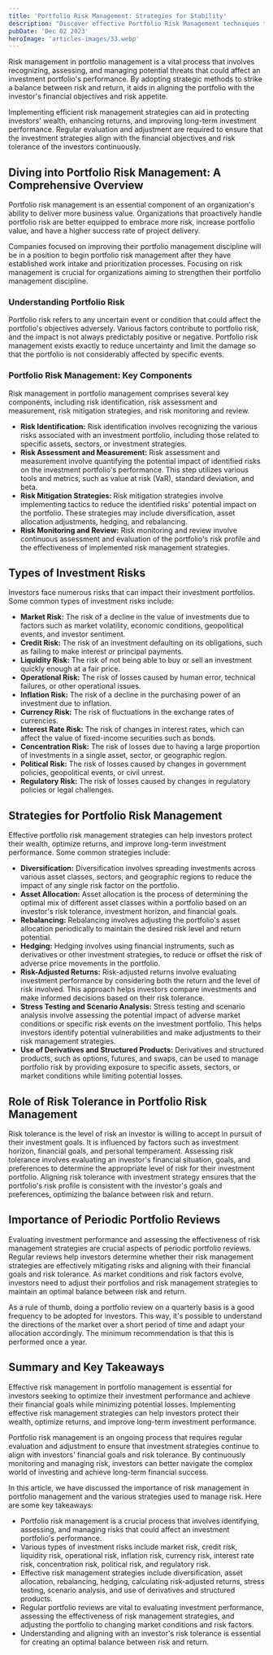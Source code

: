```yaml
---
title: 'Portfolio Risk Management: Strategies for Stability'
description: "Discover effective Portfolio Risk Management techniques to safeguard investments and maximize returns. Learn key strategies for financial success."
pubDate: 'Dec 02 2023'
heroImage: 'articles-images/33.webp'
---
```


<div class="blog-content">
    <p>Risk management in portfolio management is a vital process that involves recognizing, assessing, and managing
        potential threats that could affect an investment portfolio&#x27;s performance. By adopting strategic methods to
        strike a balance between risk and return, it aids in aligning the portfolio with the investor&#x27;s financial
        objectives and risk appetite.</p>
    <p>Implementing efficient risk management strategies can aid in protecting investors&#x27; wealth, enhancing
        returns, and improving long-term investment performance. Regular evaluation and adjustment are required to
        ensure that the investment strategies align with the financial objectives and risk tolerance of the investors
        continuously.</p>
    <h2><strong>Diving into Portfolio Risk Management: A Comprehensive Overview</strong></h2>
    <p>Portfolio risk management is an essential component of an organization&#x27;s ability to deliver more business
        value. Organizations that proactively handle portfolio risk are better equipped to embrace more risk, increase
        portfolio value, and have a higher success rate of project delivery.</p>
    <p>Companies focused on improving their portfolio management discipline will be in a position to begin portfolio
        risk management after they have established work intake and prioritization processes. Focusing on risk
        management is crucial for organizations aiming to strengthen their portfolio management discipline.</p>
    <h3><strong>Understanding Portfolio Risk</strong></h3>
    <p>Portfolio risk refers to any uncertain event or condition that could affect the portfolio&#x27;s objectives
        adversely. Various factors contribute to portfolio risk, and the impact is not always predictably positive or
        negative. Portfolio risk management exists exactly to reduce uncertainty and limit the damage so that the
        portfolio is not considerably affected by specific events.</p>
    <h3><strong>Portfolio Risk Management: Key Components</strong></h3>
    <p>Risk management in portfolio management comprises several key components, including risk identification, risk
        assessment and measurement, risk mitigation strategies, and risk monitoring and review.</p>
    <ul role="list">
        <li><strong>Risk Identification:</strong> Risk identification involves recognizing the various risks associated
            with an investment portfolio, including those related to specific assets, sectors, or investment strategies.
        </li>
        <li><strong>Risk Assessment and Measurement:</strong> Risk assessment and measurement involve quantifying the
            potential impact of identified risks on the investment portfolio&#x27;s performance. This step utilizes
            various tools and metrics, such as value at risk (VaR), standard deviation, and beta.</li>
        <li><strong>Risk Mitigation Strategies: </strong>Risk mitigation strategies involve implementing tactics to
            reduce the identified risks&#x27; potential impact on the portfolio. These strategies may include
            diversification, asset allocation adjustments, hedging, and rebalancing.</li>
        <li><strong>Risk Monitoring and Review:</strong> Risk monitoring and review involve continuous assessment and
            evaluation of the portfolio&#x27;s risk profile and the effectiveness of implemented risk management
            strategies.</li>
    </ul>
    <h2><strong>Types of Investment Risks</strong></h2>
    <p>Investors face numerous risks that can impact their investment portfolios. Some common types of investment risks
        include:</p>
    <ul role="list">
        <li><strong>Market Risk:</strong> The risk of a decline in the value of investments due to factors such as
            market volatility, economic conditions, geopolitical events, and investor sentiment.</li>
        <li><strong>Credit Risk:</strong> The risk of an investment defaulting on its obligations, such as failing to
            make interest or principal payments.</li>
        <li><strong>Liquidity Risk:</strong> The risk of not being able to buy or sell an investment quickly enough at a
            fair price.</li>
        <li><strong>Operational Risk:</strong> The risk of losses caused by human error, technical failures, or other
            operational issues.</li>
        <li><strong>Inflation Risk:</strong> The risk of a decline in the purchasing power of an investment due to
            inflation.</li>
        <li><strong>Currency Risk:</strong> The risk of fluctuations in the exchange rates of currencies.</li>
        <li><strong>Interest Rate Risk:</strong> The risk of changes in interest rates, which can affect the value of
            fixed-income securities such as bonds.</li>
        <li><strong>Concentration Risk:</strong> The risk of losses due to having a large proportion of investments in a
            single asset, sector, or geographic region.</li>
        <li><strong>Political Risk:</strong> The risk of losses caused by changes in government policies, geopolitical
            events, or civil unrest.</li>
        <li><strong>Regulatory Risk:</strong> The risk of losses caused by changes in regulatory policies or legal
            challenges.</li>
    </ul>
    <h2><strong>Strategies for Portfolio Risk Management</strong></h2>
    <p>Effective portfolio risk management strategies can help investors protect their wealth, optimize returns, and
        improve long-term investment performance. Some common strategies include:</p>
    <ul role="list">
        <li><strong>Diversification:</strong> Diversification involves spreading investments across various asset
            classes, sectors, and geographic regions to reduce the impact of any single risk factor on the portfolio.
        </li>
        <li><strong>Asset Allocation:</strong> Asset allocation is the process of determining the optimal mix of
            different asset classes within a portfolio based on an investor&#x27;s risk tolerance, investment horizon,
            and financial goals.</li>
        <li><strong>Rebalancing:</strong> Rebalancing involves adjusting the portfolio&#x27;s asset allocation
            periodically to maintain the desired risk level and return potential.</li>
        <li><strong>Hedging:</strong> Hedging involves using financial instruments, such as derivatives or other
            investment strategies, to reduce or offset the risk of adverse price movements in the portfolio.</li>
        <li><strong>Risk-Adjusted Returns:</strong> Risk-adjusted returns involve evaluating investment performance by
            considering both the return and the level of risk involved. This approach helps investors compare
            investments and make informed decisions based on their risk tolerance.</li>
        <li><strong>Stress Testing and Scenario Analysis:</strong> Stress testing and scenario analysis involve
            assessing the potential impact of adverse market conditions or specific risk events on the investment
            portfolio. This helps investors identify potential vulnerabilities and make adjustments to their risk
            management strategies.</li>
        <li><strong>Use of Derivatives and Structured Products:</strong> Derivatives and structured products, such as
            options, futures, and swaps, can be used to manage portfolio risk by providing exposure to specific assets,
            sectors, or market conditions while limiting potential losses.</li>
    </ul>
    <h2><strong>Role of Risk Tolerance in Portfolio Risk Management</strong></h2>
    <p>Risk tolerance is the level of risk an investor is willing to accept in pursuit of their investment goals. It is
        influenced by factors such as investment horizon, financial goals, and personal temperament. Assessing risk
        tolerance involves evaluating an investor&#x27;s financial situation, goals, and preferences to determine the
        appropriate level of risk for their investment portfolio. Aligning risk tolerance with investment strategy
        ensures that the portfolio&#x27;s risk profile is consistent with the investor&#x27;s goals and preferences,
        optimizing the balance between risk and return.</p>
    <h2><strong>Importance of Periodic Portfolio Reviews</strong></h2>
    <p>Evaluating investment performance and assessing the effectiveness of risk management strategies are crucial
        aspects of periodic portfolio reviews. Regular reviews help investors determine whether their risk management
        strategies are effectively mitigating risks and aligning with their financial goals and risk tolerance. As
        market conditions and risk factors evolve, investors need to adjust their portfolios and risk management
        strategies to maintain an optimal balance between risk and return.</p>
    <p>As a rule of thumb, doing a portfolio review on a quarterly basis is a good frequency to be adopted for
        investors. This way, it&#x27;s possible to understand the directions of the market over a short period of time
        and adapt your allocation accordingly. The minimum recommendation is that this is performed once a year.<br />
    </p>
    <h2><strong>Summary and Key Takeaways</strong></h2>
    <p>Effective risk management in portfolio management is essential for investors seeking to optimize their investment
        performance and achieve their financial goals while minimizing potential losses. Implementing effective risk
        management strategies can help investors protect their wealth, optimize returns, and improve long-term
        investment performance.</p>
    <p>Portfolio risk management is an ongoing process that requires regular evaluation and adjustment to ensure that
        investment strategies continue to align with investors&#x27; financial goals and risk tolerance. By continuously
        monitoring and managing risk, investors can better navigate the complex world of investing and achieve long-term
        financial success.</p>
    <p>In this article, we have discussed the importance of risk management in portfolio management and the various
        strategies used to manage risk. Here are some key takeaways:</p>
    <ul role="list">
        <li>Portfolio risk management is a crucial process that involves identifying, assessing, and managing risks that
            could affect an investment portfolio&#x27;s performance.</li>
        <li>Various types of investment risks include market risk, credit risk, liquidity risk, operational risk,
            inflation risk, currency risk, interest rate risk, concentration risk, political risk, and regulatory risk.
        </li>
        <li>Effective risk management strategies include diversification, asset allocation, rebalancing, hedging,
            calculating risk-adjusted returns, stress testing, scenario analysis, and use of derivatives and structured
            products.</li>
        <li>Regular portfolio reviews are vital to evaluating investment performance, assessing the effectiveness of
            risk management strategies, and adjusting the portfolio to changing market conditions and risk factors.</li>
        <li>Understanding and aligning with an investor&#x27;s risk tolerance is essential for creating an optimal
            balance between risk and return.</li>
    </ul>
</div>